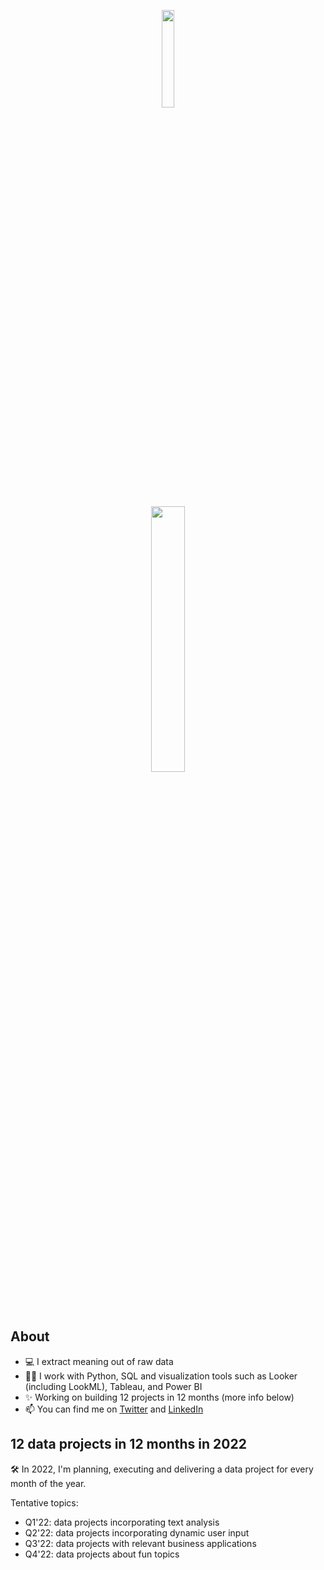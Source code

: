 <p align="center" width="100%">
    <img width="20%" src="https://i.imgur.com/UBpes1n.gif">
</p>
<p align="center" width="100%">
    <img width="33%" src="https://readme-typing-svg.herokuapp.com?color=%23000000&size=48&vCenter=true&multiline=true&width=500&height=80&lines=Hello%2C+I'm+Vianny)](https://git.io/typing-svg">
</p>

## About 
- 💻 I extract meaning out of raw data
- 💪🏽  I work with Python, SQL and visualization tools such as Looker (including LookML), Tableau, and Power BI 
- ✨ Working on building 12 projects in 12 months (more info below)  
- 📫 You can find me on [Twitter](https://twitter.com/vclugo) and [LinkedIn](https://www.linkedin.com/in/viannyl/)

## 12 data projects in 12 months in 2022

🛠 In 2022, I'm planning, executing and delivering a data project for every month of the year. 

Tentative topics:
- Q1'22: data projects incorporating text analysis
- Q2'22: data projects incorporating dynamic user input
- Q3'22: data projects with relevant business applications
- Q4'22: data projects about fun topics 


<!---
vclugoar/vclugoar is a ✨ special ✨ repository because its `README.md` (this file) appears on your GitHub profile.
You can click the Preview link to take a look at your changes.
--->
